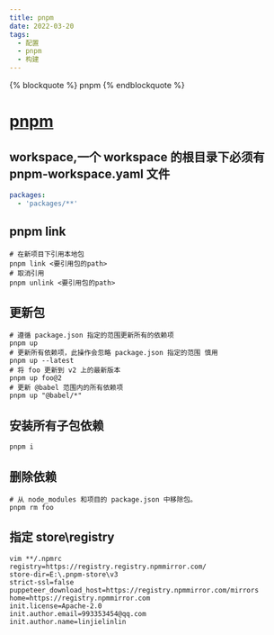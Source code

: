 ```yaml
---
title: pnpm
date: 2022-03-20
tags:
  - 配置
  - pnpm
  - 构建
---
```


{% blockquote %} pnpm {% endblockquote %}

<!--more-->

# [pnpm](https://pnpm.io/zh/)

## workspace,一个 workspace 的根目录下必须有 pnpm-workspace.yaml 文件

```yaml
packages:
  - 'packages/**'
```

## pnpm link

```shell
# 在新项目下引用本地包
pnpm link <要引用包的path>
# 取消引用
pnpm unlink <要引用包的path>
```

## 更新包

```shell
# 遵循 package.json 指定的范围更新所有的依赖项
pnpm up
# 更新所有依赖项，此操作会忽略 package.json 指定的范围 慎用
pnpm up --latest
# 将 foo 更新到 v2 上的最新版本
pnpm up foo@2
# 更新 @babel 范围内的所有依赖项
pnpm up "@babel/*"
```

## 安装所有子包依赖

```shell
pnpm i
```

## 删除依赖

```shell
# 从 node_modules 和项目的 package.json 中移除包。
pnpm rm foo
```

## 指定 store\registry

```shell
vim **/.npmrc
registry=https://registry.registry.npmmirror.com/
store-dir=E:\.pnpm-store\v3
strict-ssl=false
puppeteer_download_host=https://registry.npmmirror.com/mirrors
home=https://registry.npmmirror.com
init.license=Apache-2.0
init.author.email=993353454@qq.com
init.author.name=linjielinlin
```
